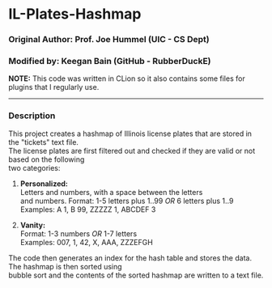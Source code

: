 # IL-Plates-Hashmap

### Original Author: Prof. Joe Hummel (UIC - CS Dept)
### Modified by: Keegan Bain (GitHub - RubberDuckE)


**NOTE:** This code was written in CLion so it also contains some files for plugins that I regularly use.  

---


### Description

This project creates a hashmap of Illinois license plates that are stored in the "tickets" text file.  
The license plates are first filtered out and checked if they are valid or not based on the following  
two categories:  

1. **Personalized:**  
     Letters and numbers, with a space between the letters  
     and numbers.  Format: 1-5 letters plus 1..99 *OR*
     6 letters plus 1..9  
     Examples: A 1, B 99, ZZZZZ 1, ABCDEF 3  
     
2. **Vanity:**  
     Format: 1-3 numbers *OR* 1-7 letters  
     Examples: 007, 1, 42, X, AAA, ZZZEFGH  


The code then generates an index for the hash table and stores the data. The hashmap is then sorted using  
bubble sort and the contents of the sorted hashmap are written to a text file.
